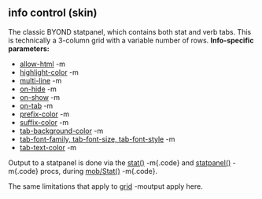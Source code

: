 ## info control (skin)


The classic BYOND statpanel, which contains both stat and verb
tabs. This is technically a 3-column grid with a variable number of
rows.
**Info-specific parameters:**
*   [allow-html](/ref/%7Bskin%7D/param/allow-html.md) -m
*   [highlight-color](/ref/%7Bskin%7D/param/highlight-color.md) -m
*   [multi-line](/ref/%7Bskin%7D/param/multi-line.md) -m
*   [on-hide](/ref/%7Bskin%7D/param/on-hide.md) -m
*   [on-show](/ref/%7Bskin%7D/param/on-show.md) -m
*   [on-tab](/ref/%7Bskin%7D/param/on-tab.md) -m
*   [prefix-color](/ref/%7Bskin%7D/param/prefix-color.md) -m
*   [suffix-color](/ref/%7Bskin%7D/param/suffix-color.md) -m
*   [tab-background-color](/ref/%7Bskin%7D/param/tab-background-color.md) -m
*   [tab-font-family, tab-font-size,
    tab-font-style](/ref/%7Bskin%7D/param/tab-font.md) -m
*   [tab-text-color](/ref/%7Bskin%7D/param/tab-text-color.md) -m


Output to a statpanel is done via the
[stat()](/ref/proc/stat.md) -m{.code} and [statpanel()](/ref/proc/statpanel.md) -m{.code}
procs, during [mob/Stat()](/ref/atom/proc/stat.md) -m{.code}. 

The same
limitations that apply to [grid](/ref/%7Bskin%7D/control/grid.md) -moutput apply
here.